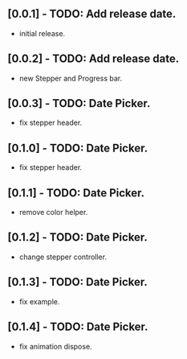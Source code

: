 ## [0.0.1] - TODO: Add release date.

* initial release.

## [0.0.2] - TODO: Add release date.

* new Stepper and Progress bar.

## [0.0.3] - TODO: Date Picker.

* fix stepper header.
## [0.1.0] - TODO: Date Picker.

* fix stepper header.
## [0.1.1] - TODO: Date Picker.

* remove color helper.
## [0.1.2] - TODO: Date Picker.

* change stepper controller.
## [0.1.3] - TODO: Date Picker.

* fix example.
## [0.1.4] - TODO: Date Picker.

* fix animation dispose.
